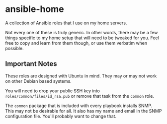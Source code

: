 # ansible-home

A collection of Ansible roles that I use on my home servers.

Not every one of these is truly generic. In other words, there may be a few things specific to my home setup that will need to be tweaked for you. Feel free to copy and learn from them though, or use them verbatim when possible.

## Important Notes

These roles are designed with Ubuntu in mind. They may or may not work on other Debian based systems.

You will need to drop your public SSH key into `roles/common/files/id_rsa.pub` or remove that task from the `common` role.

The `common` package that is included with every playbook installs SNMP. This may not be desirable for all. It also has my name and email in the SNMP configuration file. You'll probably want to change that.
